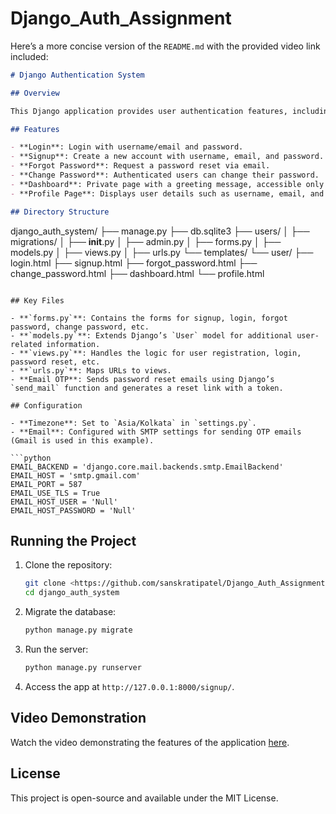 # Django_Auth_Assignment
Here’s a more concise version of the `README.md` with the provided video link included:

```markdown
# Django Authentication System

## Overview

This Django application provides user authentication features, including login, signup, forgot password, change password, profile page, and dashboard. It uses Django's built-in authentication system and restricts access to pages based on authentication status.

## Features

- **Login**: Login with username/email and password.
- **Signup**: Create a new account with username, email, and password.
- **Forgot Password**: Request a password reset via email.
- **Change Password**: Authenticated users can change their password.
- **Dashboard**: Private page with a greeting message, accessible only to logged-in users.
- **Profile Page**: Displays user details such as username, email, and account creation date.

## Directory Structure

```
django_auth_system/
├── manage.py
├── db.sqlite3
├── users/
│   ├── migrations/
│   ├── __init__.py
│   ├── admin.py
│   ├── forms.py
│   ├── models.py
│   ├── views.py
│   ├── urls.py
└── templates/
    └── user/
        ├── login.html
        ├── signup.html
        ├── forgot_password.html
        ├── change_password.html
        ├── dashboard.html
        └── profile.html
```

## Key Files

- **`forms.py`**: Contains the forms for signup, login, forgot password, change password, etc.
- **`models.py`**: Extends Django’s `User` model for additional user-related information.
- **`views.py`**: Handles the logic for user registration, login, password reset, etc.
- **`urls.py`**: Maps URLs to views.
- **Email OTP**: Sends password reset emails using Django’s `send_mail` function and generates a reset link with a token.

## Configuration

- **Timezone**: Set to `Asia/Kolkata` in `settings.py`.
- **Email**: Configured with SMTP settings for sending OTP emails (Gmail is used in this example).

```python
EMAIL_BACKEND = 'django.core.mail.backends.smtp.EmailBackend'
EMAIL_HOST = 'smtp.gmail.com'
EMAIL_PORT = 587
EMAIL_USE_TLS = True
EMAIL_HOST_USER = 'Null'
EMAIL_HOST_PASSWORD = 'Null'
```

## Running the Project

1. Clone the repository:
   ```bash
   git clone <https://github.com/sanskratipatel/Django_Auth_Assignment.git>
   cd django_auth_system
   ```

2. Migrate the database:
   ```bash
   python manage.py migrate
   ```

3. Run the server:
   ```bash
   python manage.py runserver
   ```

4. Access the app at `http://127.0.0.1:8000/signup/`.

## Video Demonstration

Watch the video demonstrating the features of the application [here](https://www.loom.com/share/6d4b50681f5a4bfbb35a70cf7f6c2067?sid=84e6853d-ead1-4ed9-ab2e-7b8ef4ff668e).

## License

This project is open-source and available under the MIT License.
```


